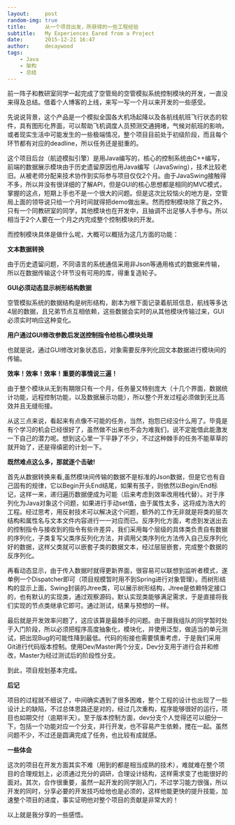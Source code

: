 ```yaml
---
layout:     post
random-img: true
title:      从一个项目出发，所获得的一些工程经验
subtitle:   My Experiences Eared from a Project
date:       2015-12-21 16:47
author:     decaywood
tags:
    - Java
    - 架构
    - 总结
---
```



前一阵子和教研室同学一起完成了空管局的空管模拟系统控制模块的开发，一直没来得及总结。借着个人博客的上线，来写一写一个月以来开发的一些感受。

先说说背景，这个产品是一个模拟全国各大机场起降以及各航线航班飞行状态的软件，具有图形化界面，可以帮助飞机调度人员预测交通拥堵，气候对航班的影响，或者现实生活中可能发生的一些极端情况，整个项目目前处于初级阶段，而且每个环节都有对应的deadline，所以任务还是挺重的。

这个项目后台（航迹模拟引擎）是用Java编写的，核心的控制系统由C++编写，前端的数据展示模块由于历史遗留原因也用Java编写（JavaSwing），技术比较老旧。从被老师分配来技术协作到实际参与项目仅仅2个月。由于JavaSwing接触得不多，所以并没有很详细的了解API，但是GUI的核心思想都是相同的MVC模式，掌握的这点，短期上手也不是一个很大的问题。但是这次比较恼火的地方是，空管局上面的领导说只给一个月时间就得把demo做出来。然而控制模块除了我之外，只有一个同教研室的同学，其他模块也在开发中，且抽调不出足够人手参与。所以相当于2个人要在一个月之内完成整个控制模块的开发。

而控制模块具体是做什么呢，大概可以概括为这几方面的功能：

**文本数据转换**

由于历史遗留问题，不同语言的系统通信采用非Json等通用格式的数据来传输，所以在数据传输这个环节没有可用的库，得重复造轮子。

**GUI必须动态显示树形结构数据**

空管模拟系统的数据结构是树形结构，剧本为根下面记录着航班信息，航线等多达4层的数据，且兄弟节点互相依赖，这些数据会实时的从其他模块传输过来，GUI必须实时响应这种变化。

**用户通过GUI修改参数后发送控制指令给核心模块处理**

也就是说，通过GUI修改对象状态后，对象需要反序列化回文本数据进行模块间的传输。

**效率！效率！效率！重要的事情说三遍！**

由于整个模块从无到有期限只有一个月，任务量又特别庞大（十几个界面，数据统计功能，远程控制功能，以及数据展示功能），所以整个开发过程必须做到无比高效并且无缝衔接。


从这三点来说，看起来有点像不可能的任务，当然，抱怨已经没什么用了。毕竟是有个学习的机会已经很好了，虽然做不出来也不会为难我们，说不定能借此能激发一下自己的潜力呢。想到这心里一下平静了不少，不过这种棘手的任务不能草草的就开始了，还是得缜密的计划一下。

**既然难点这么多，那就逐个击破!**

首先从数据转换来看,虽然模块间传输的数据不是标准的Json数据，但是它也有自己固有的规律，它以Begin开头End结尾，如果有孩子，则依然以Begin/End标记，这样一来，递归遍历数据便成为可能（后来考虑到效率改用栈代替）。对于序列化为Java对象这个问题，如果进行手动set值，由于属性太多，这将成为浩大的工程。经过思考，用反射技术可以解决这个问题，额外的工作无非就是将类的层次结构和属性名与文本文件内容进行一一对应而已。反序列化方面，考虑到发送出去的控制指令与接收到的指令有些许差异，我们采用每个层级的具体类负责自有数据的序列化，子类复写父类序反列化方法，并调用父类序列化方法传入自己反序列化好的数据，这样父类就可以嵌套子类的数据文本，经过层层嵌套，完成整个数据的反序列化。

再看动态显示，由于传入数据时就得更新界面，很容易可以联想到监听者模式，遂单例一个Dispatcher即可（项目规模暂时用不到Spring进行对象管理）。而树形结构的显示上面，Swing封装的Jtree类，可以展示树形结构，Jtree是依赖特定接口的，也有默认的实现类，通过观察源码，默认实现类能够满足需求，于是直接将我们实现的节点类继承它即可。通过测试，结果与预想的一样。

最后就是开发效率问题了，这应该算是最棘手的问题。由于跟我组队的同学暂时处于入门阶段，所以必须把程序高度抽象化，模块化，并使用泛型，做适当的单元测试，把出现Bug的可能性降到最低。代码的衔接也需要慎重考虑，于是我们采用Git进行代码版本控制。使用Dev/Master两个分支，Dev分支用于进行合并和修改，Master为经过测试后的阶段性分支。

到此，项目规划基本完成。

**后记**

项目的过程就不细说了，中间确实遇到了很多困难，整个工程的设计也出现了一些设计上的缺陷，不过总体思路还是对的，经过几次重构，程序能够很好的运行，项目也如期交付（逾期半天）。至于版本控制方面，dev分支个人觉得还可以细分一下，包括一个功能对应一个分支，并行开发，也不容易产生依赖，搅在一起。虽然问题不少，不过还是圆满完成了任务，也比较有成就感。

**一些体会**

这次的项目在开发方面其实不难（用到的都是相当成熟的技术），难就难在整个项目的合理规划上，必须通过充分的调研，合理设计结构，这样需求变了也能很好的面对。其次，合作很重要，虽然一起开发的同学刚入门，不过学习能力很强，所以开发的同时，分享必要的开发技巧给他也是必须的，这样他能更快的提升技能，加速整个项目的进度，事实证明他对整个项目的贡献是非常大的！

以上就是我分享的一些感悟。
